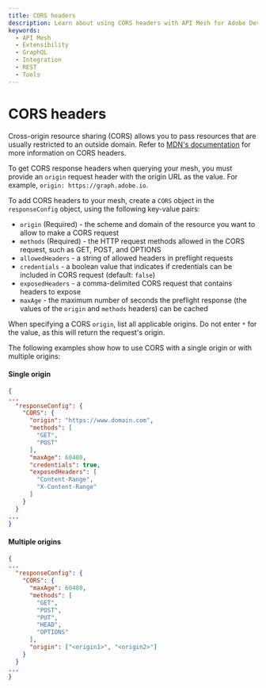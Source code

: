 ```yaml
---
title: CORS headers
description: Learn about using CORS headers with API Mesh for Adobe Developer App Builder.
keywords:
  - API Mesh
  - Extensibility
  - GraphQL
  - Integration
  - REST
  - Tools
---
```


# CORS headers

Cross-origin resource sharing (CORS) allows you to pass resources that are usually restricted to an outside domain. Refer to [MDN's documentation](https://developer.mozilla.org/en-US/docs/Web/HTTP/CORS) for more information on CORS headers.

<InlineAlert variant="info" slots="text"/>

To get CORS response headers when querying your mesh, you must provide an `origin` request header with the origin URL as the value. For example, `origin: https://graph.adobe.io`.

To add CORS headers to your mesh, create a `CORS` object in the `responseConfig` object, using the following key-value pairs:

-  `origin` (Required) - the scheme and domain of the resource you want to allow to make a CORS request
-  `methods` (Required) - the HTTP request methods allowed in the CORS request, such as GET, POST, and OPTIONS
-  `allowedHeaders` - a string of allowed headers in preflight requests
-  `credentials` - a boolean value that indicates if credentials can be included in CORS request (default: `false`)
-  `exposedHeaders` - a comma-delimited CORS request that contains headers to expose
-  `maxAge` - the maximum number of seconds the preflight response (the values of the `origin` and `methods` headers) can be cached
  
When specifying a CORS `origin`, list all applicable origins. Do not enter `*` for the value, as this will return the request's origin.

The following examples show how to use CORS with a single origin or with multiple origins:

<CodeBlock slots="heading, code" repeat="2" languages="json, json" />

#### Single origin

```json
{
...
  "responseConfig": {
    "CORS": {
      "origin": "https://www.domain.com",
      "methods": [
        "GET",
        "POST"
      ],
      "maxAge": 60480,
      "credentials": true,
      "exposedHeaders": [
        "Content-Range",
        "X-Content-Range"
      ]
    }
  }
...
}
```

#### Multiple origins

```json
{
...
  "responseConfig": {
    "CORS": {
      "maxAge": 60480,
      "methods": [
        "GET",
        "POST",
        "PUT",
        "HEAD",
        "OPTIONS"
      ],
      "origin": ["<origin1>", "<origin2>"]
    } 
  } 
...
}
```
